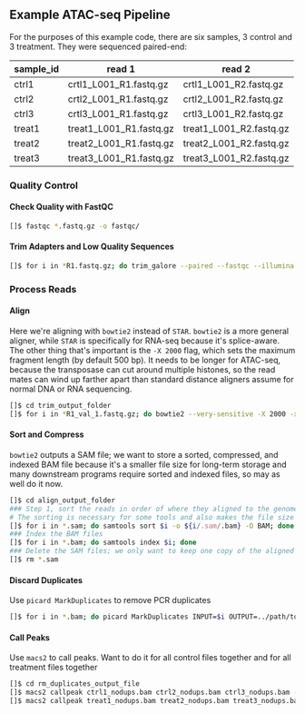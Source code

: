 ## Example ATAC-seq Pipeline

For the purposes of this example code, there are six samples, 3 control and 3 treatment. They were sequenced paired-end: 

| sample_id | read 1 | read 2 |
| --- | --- | --- |
| ctrl1 | crtl1_L001_R1.fastq.gz | crtl1_L001_R2.fastq.gz |
| ctrl2 | crtl2_L001_R1.fastq.gz | crtl2_L001_R2.fastq.gz |
| ctrl3 | crtl3_L001_R1.fastq.gz | crtl3_L001_R2.fastq.gz |
| treat1 | treat1_L001_R1.fastq.gz | treat1_L001_R2.fastq.gz |
| treat2 | treat2_L001_R1.fastq.gz | treat2_L001_R2.fastq.gz |
| treat3 | treat3_L001_R1.fastq.gz | treat3_L001_R2.fastq.gz |

### Quality Control

#### Check Quality with FastQC

```bash
[]$ fastqc *.fastq.gz -o fastqc/
```
#### Trim Adapters and Low Quality Sequences

```bash
[]$ for i in *R1.fastq.gz; do trim_galore --paired --fastqc --illumina --output ../output_directory --retain_unpaired -q 30 $i ${i/R1/R2}; done
```
### Process Reads

#### Align

Here we're aligning with `bowtie2` instead of `STAR`. `bowtie2` is a more general aligner, while `STAR` is specifically for RNA-seq because it's splice-aware. The other thing that's important is the `-X 2000` flag, which sets the maximum fragment length (by default 500 bp). It needs to be longer for ATAC-seq, because the transposase can cut around multiple histones, so the read mates can wind up farther apart than standard distance aligners assume for normal DNA or RNA sequencing.

```bash
[]$ cd trim_output_folder
[]$ for i in *R1_val_1.fastq.gz; do bowtie2 --very-sensitive -X 2000 -x /path/to/genome/folder -1 $i -2 ${i/R1/R2} -S ../path/to/output/folder${i/_L001_R1_val_1.fastq.gz/.sam} 2> ../path/to/output/folder/${i/_L001_R1_001.fastq.gz/_stats.txt}; done
```
#### Sort and Compress 

`bowtie2` outputs a SAM file; we want to store a sorted, compressed, and indexed BAM file because it's a smaller file size for long-term storage and many downstream programs require sorted and indexed files, so may as well do it now.

```bash
[]$ cd align_output_folder
### Step 1, sort the reads in order of where they aligned to the genome and compress the files.
# The sorting is necessary for some tools and also makes the file size smaller. Also the compression from SAM > BAM format makes the file size smaller.
[]$ for i in *.sam; do samtools sort $i -o ${i/.sam/.bam} -O BAM; done
### Index the BAM files
[]$ for i in *.bam; do samtools index $i; done
### Delete the SAM files; we only want to keep one copy of the aligned file around, so we want to keep the smaller BAM file
[]$ rm *.sam
```
#### Discard Duplicates

Use `picard MarkDuplicates` to remove PCR duplicates

```bash
[]$ for i in *.bam; do picard MarkDuplicates INPUT=$i OUTPUT=../path/to/output/folder/${i/.bam/_nodups.bam} METRICS_FILE=../path/to/output/folder/${i/.bam/remove_dup_metrics.txt} REMOVE_DUPLICATES=TRUE; done
```

#### Call Peaks

Use `macs2` to call peaks. Want to do it for all control files together and for all treatment files together

```bash
[]$ cd rm_duplicates_output_file
[]$ macs2 callpeak ctrl1_nodups.bam ctrl2_nodups.bam ctrl3_nodups.bam -f BAMPE -g hs -n ctrl --outdir ../path/to/output/folder/ -B --keep-dup all --nolambda
[]$ macs2 callpeak treat1_nodups.bam treat2_nodups.bam treat3_nodups.bam -f BAMPE -g hs -n treat --outdir ../path/to/output/folder/ -B --keep-dup all --nolambda
```
















